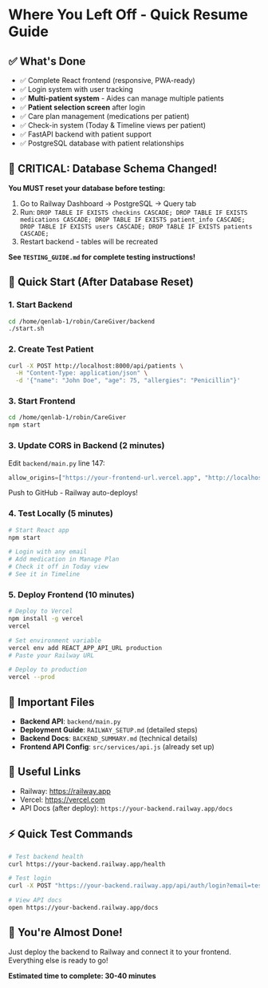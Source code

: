 # Where You Left Off - Quick Resume Guide

## ✅ What's Done
- ✅ Complete React frontend (responsive, PWA-ready)
- ✅ Login system with user tracking
- ✅ **Multi-patient system** - Aides can manage multiple patients
- ✅ **Patient selection screen** after login
- ✅ Care plan management (medications per patient)
- ✅ Check-in system (Today & Timeline views per patient)
- ✅ FastAPI backend with patient support
- ✅ PostgreSQL database with patient relationships

## 🚨 CRITICAL: Database Schema Changed!

**You MUST reset your database before testing:**

1. Go to Railway Dashboard → PostgreSQL → Query tab
2. Run: `DROP TABLE IF EXISTS checkins CASCADE; DROP TABLE IF EXISTS medications CASCADE; DROP TABLE IF EXISTS patient_info CASCADE; DROP TABLE IF EXISTS users CASCADE; DROP TABLE IF EXISTS patients CASCADE;`
3. Restart backend - tables will be recreated

**See `TESTING_GUIDE.md` for complete testing instructions!**

## 🚀 Quick Start (After Database Reset)

### 1. Start Backend

```bash
cd /home/qenlab-1/robin/CareGiver/backend
./start.sh
```

### 2. Create Test Patient

```bash
curl -X POST http://localhost:8000/api/patients \
  -H "Content-Type: application/json" \
  -d '{"name": "John Doe", "age": 75, "allergies": "Penicillin"}'
```

### 3. Start Frontend

```bash
cd /home/qenlab-1/robin/CareGiver
npm start
```

### 3. Update CORS in Backend (2 minutes)

Edit `backend/main.py` line 147:
```python
allow_origins=["https://your-frontend-url.vercel.app", "http://localhost:3000"]
```

Push to GitHub - Railway auto-deploys!

### 4. Test Locally (5 minutes)

```bash
# Start React app
npm start

# Login with any email
# Add medication in Manage Plan
# Check it off in Today view
# See it in Timeline
```

### 5. Deploy Frontend (10 minutes)

```bash
# Deploy to Vercel
npm install -g vercel
vercel

# Set environment variable
vercel env add REACT_APP_API_URL production
# Paste your Railway URL

# Deploy to production
vercel --prod
```

## 📝 Important Files

- **Backend API**: `backend/main.py`
- **Deployment Guide**: `RAILWAY_SETUP.md` (detailed steps)
- **Backend Docs**: `BACKEND_SUMMARY.md` (technical details)
- **Frontend API Config**: `src/services/api.js` (already set up)

## 🔗 Useful Links

- Railway: https://railway.app
- Vercel: https://vercel.com
- API Docs (after deploy): `https://your-backend.railway.app/docs`

## ⚡ Quick Test Commands

```bash
# Test backend health
curl https://your-backend.railway.app/health

# Test login
curl -X POST "https://your-backend.railway.app/api/auth/login?email=test@example.com"

# View API docs
open https://your-backend.railway.app/docs
```

## 🎯 You're Almost Done!

Just deploy the backend to Railway and connect it to your frontend. Everything else is ready to go!

**Estimated time to complete: 30-40 minutes**
